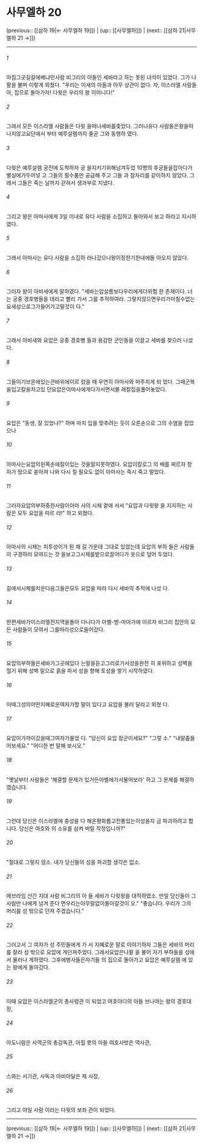 # 사무엘하 20

(previous:: [[삼하 19|← 사무엘하 19]]) | (up:: [[사무엘하]]) | (next:: [[삼하 21|사무엘하 21 →]])

***




###### 1 

마침그곳길갈에베냐민사람 비그리의 아들인 세바라고 하는 못된 녀석이 있었다. 그가 나팔을 불며 이렇게 외쳤다. "우리는 이새의 아들과 아무 상관이 없다. 자, 이스라엘 사람들 아, 집으로 돌아가자! 다윗은 우리의 왕 이아니다!" 



###### 2 

그래서 모든 이스라엘 사람들은 다윗 을떠나세바를좇았다. 그러나유다 사람들은왕을떠나지않고요단에서 부터 예루살렘까지 줄곧 그와 동행하 였다. 



###### 3 

다윗은 예루살렘 궁전에 도착하자 궁 을지키기위해남겨두었 10명의 후궁들을잡아다가별실에가두어넣 고 그들의 필수품만 공급해 주고 그들 과 잠자리를 같이하지 않았다. 그래서 그들은 죽는 날까지 갇혀서 생과부로 지냈다. 



###### 4 

그리고 왕은 아마사에게 3일 이내로 유다 사람을 소집하고 돌아와서 보고 하라고 지시하였다. 



###### 5 

그래서 아마사는 유다 사람을 소집하 러나갔으나왕이정한기한내에돌 아오지 않았다. 



###### 6 

그러자 왕이 아비새에게 말하였다. "세바는압살롬보다우리에게더위험 한 존재이다. 너는 궁중 경호병들을 데리고 빨리 가서 그를 추적하여라. 그렇지않으면우리가미칠수없는 요새성으로그가들어가고말것이 다." 



###### 7 

그래서 아비새와 요압은 궁중 경호병 들과 용감한 군인들을 이끌고 세바를 찾으러 나섰다. 



###### 8 

그들이기브온에있는큰바위에이르 렀을 때 우연히 아마사와 마주치게 되 었다. 그때군복을입고칼을차고있 던요압은아마사에게다가서면서몰 래칼집을풀어놓았다. 



###### 9 

요압은 "동생, 잘 있었나?" 하며 마치 입을 맞추려는 듯이 오른손으로 그의 수염을 잡았으나 



###### 10 

아마사는요압의왼쪽손에칼이있는 것을알지못하였다. 요압이칼로그 의 배를 찌르자 창자가 땅으로 쏟아져 나와 다시 칠 필요도 없이 아마사는 즉시 죽고 말았다. 



###### 11 

그러자요압의부하중한사람이아마 사의 시체 곁에 서서 "요압과 다윗왕 을 지지하는 사람은 모두 요압을 따르 라!" 하고 외쳤다. 



###### 12 

아마사의 시체는 피투성이가 된 채 길 가운데 그대로 있었는데 요압의 부하 들은 사람들이 구경하러 모여드는 것 을보고그시체를밭으로끌어다가 옷으로 덮어 두었다. 



###### 13 

길에서시체를치운다음그들은모두 요압을 따라 다시 세바의 추적에 나섰 다. 



###### 14 

한편세바가이스라엘전지역을돌아 다니다가 아벨-벧-마아가에 이르자 비그리 집안의 모든 사람들이 모여서 그를따라성으로들어갔다. 



###### 15 

요압의부하들은세바가그곳에있다 는말을듣고그리로가서성을완전 히 포위하고 성벽을 헐기 위해 성벽 밑으로 흙을 파서 성을 향해 토성을 쌓기 시작하였다. 



###### 16 

이때그성의어떤지혜로운여자가할 말이 있다고 요압을 불러 달라고 외쳤 다. 



###### 17 

요압이가까이갔을때그여자가물었 다. "당신이 요압 장군이세요?" "그렇 소." "내말좀들어보세요." "어디한 번 말해 보시오." 



###### 18 

"옛날부터 사람들은 '해결할 문제가 있거든아벨에가서물어보라' 하고 그 문제를 해결하였습니다. 



###### 19 

그런데 당신은 이스라엘에 충성을 다 해온평화롭고전통있는이성을지 금 파괴하려고 합니다. 당신은 여호와 의 소유를 삼켜 버릴 작정입니까?" 



###### 20 

"절대로 그렇지 않소. 내가 당신들의 성을 파괴할 생각은 없소. 



###### 21 

에브라임 산간 지대 사람 비그리의 아 들 세바가 다윗왕을 대적하였소. 만일 당신들이 그 사람만 나에게 넘겨 준다 면우리는아무말없이돌아갈것이 오." "좋습니다. 우리가 그의 머리를 성 밖으로 던져 주겠습니다." 



###### 22 

그러고서 그 여자가 성 주민들에게 가 서 지혜로운 말로 이야기하자 그들은 세바의 머리를 잘라 성 밖으로 요압에 게던져주었다. 그래서요압은나팔 을 불어 자기 부하들을 성에서 물러나 게하였다. 그후에병사들은자기들 의 집으로 돌아가고 요압은 예루살렘 에 있는 왕에게 돌아갔다. 



###### 23 

이때 요압은 이스라엘군의 총사령관 이 되었고 여호야다의 아들 브나야는 왕의 경호대장, 



###### 24 

아도니람은 사역군의 총감독관, 아힐 룻의 아들 여호사밧은 역사관, 



###### 25 

스와는 서기관, 사독과 아비아달은 제 사장, 



###### 26 

그리고 야일 사람 이라는 다윗의 보좌 관이 되었다.

***

(previous:: [[삼하 19|← 사무엘하 19]]) | (up:: [[사무엘하]]) | (next:: [[삼하 21|사무엘하 21 →]])
